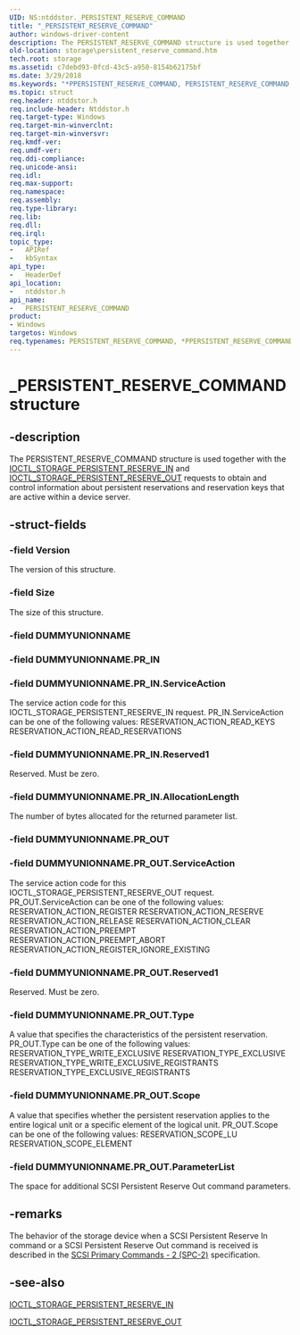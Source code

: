 ```yaml
---
UID: NS:ntddstor._PERSISTENT_RESERVE_COMMAND
title: "_PERSISTENT_RESERVE_COMMAND"
author: windows-driver-content
description: The PERSISTENT_RESERVE_COMMAND structure is used together with the IOCTL_STORAGE_PERSISTENT_RESERVE_IN and IOCTL_STORAGE_PERSISTENT_RESERVE_OUT requests to obtain and control information about persistent reservations and reservation keys that are active within a device server.
old-location: storage\persistent_reserve_command.htm
tech.root: storage
ms.assetid: c7debd93-0fcd-43c5-a950-8154b62175bf
ms.date: 3/29/2018
ms.keywords: "*PPERSISTENT_RESERVE_COMMAND, PERSISTENT_RESERVE_COMMAND, PERSISTENT_RESERVE_COMMAND structure [Storage Devices], PPERSISTENT_RESERVE_COMMAND, PPERSISTENT_RESERVE_COMMAND structure pointer [Storage Devices], _PERSISTENT_RESERVE_COMMAND, ntddstor/PERSISTENT_RESERVE_COMMAND, ntddstor/PPERSISTENT_RESERVE_COMMAND, storage.persistent_reserve_command, structs-general_4fe3d6f6-6e9f-41f5-915c-2636707f429c.xml"
ms.topic: struct
req.header: ntddstor.h
req.include-header: Ntddstor.h
req.target-type: Windows
req.target-min-winverclnt: 
req.target-min-winversvr: 
req.kmdf-ver: 
req.umdf-ver: 
req.ddi-compliance: 
req.unicode-ansi: 
req.idl: 
req.max-support: 
req.namespace: 
req.assembly: 
req.type-library: 
req.lib: 
req.dll: 
req.irql: 
topic_type:
-	APIRef
-	kbSyntax
api_type:
-	HeaderDef
api_location:
-	ntddstor.h
api_name:
-	PERSISTENT_RESERVE_COMMAND
product:
- Windows
targetos: Windows
req.typenames: PERSISTENT_RESERVE_COMMAND, *PPERSISTENT_RESERVE_COMMAND
---
```


# _PERSISTENT_RESERVE_COMMAND structure


## -description


The PERSISTENT_RESERVE_COMMAND structure is used together with the <a href="https://msdn.microsoft.com/library/windows/hardware/ff560582">IOCTL_STORAGE_PERSISTENT_RESERVE_IN</a> and <a href="https://msdn.microsoft.com/library/windows/hardware/ff560586">IOCTL_STORAGE_PERSISTENT_RESERVE_OUT</a> requests to obtain and control information about persistent reservations and reservation keys that are active within a device server.


## -struct-fields




### -field Version

The version of this structure.


### -field Size

The size of this structure.


### -field DUMMYUNIONNAME

 


### -field DUMMYUNIONNAME.PR_IN


### -field DUMMYUNIONNAME.PR_IN.ServiceAction

The service action code for this IOCTL_STORAGE_PERSISTENT_RESERVE_IN request. PR_IN.ServiceAction can be one of the following values:
RESERVATION_ACTION_READ_KEYS
RESERVATION_ACTION_READ_RESERVATIONS



### -field DUMMYUNIONNAME.PR_IN.Reserved1

Reserved. Must be zero.


### -field DUMMYUNIONNAME.PR_IN.AllocationLength

The number of bytes allocated for the returned parameter list.


### -field DUMMYUNIONNAME.PR_OUT


### -field DUMMYUNIONNAME.PR_OUT.ServiceAction

The service action code for this IOCTL_STORAGE_PERSISTENT_RESERVE_OUT request. PR_OUT.ServiceAction can be one of the following values:
RESERVATION_ACTION_REGISTER
RESERVATION_ACTION_RESERVE
RESERVATION_ACTION_RELEASE
RESERVATION_ACTION_CLEAR
RESERVATION_ACTION_PREEMPT
RESERVATION_ACTION_PREEMPT_ABORT
RESERVATION_ACTION_REGISTER_IGNORE_EXISTING



### -field DUMMYUNIONNAME.PR_OUT.Reserved1

Reserved. Must be zero.


### -field DUMMYUNIONNAME.PR_OUT.Type

A value that specifies the characteristics of the persistent reservation. PR_OUT.Type can be one of the following values:
RESERVATION_TYPE_WRITE_EXCLUSIVE
RESERVATION_TYPE_EXCLUSIVE
RESERVATION_TYPE_WRITE_EXCLUSIVE_REGISTRANTS
RESERVATION_TYPE_EXCLUSIVE_REGISTRANTS



### -field DUMMYUNIONNAME.PR_OUT.Scope

A value that specifies whether the persistent reservation applies to the entire logical unit or a specific element of the logical unit. PR_OUT.Scope can be one of the following values:
RESERVATION_SCOPE_LU
RESERVATION_SCOPE_ELEMENT



### -field DUMMYUNIONNAME.PR_OUT.ParameterList

The space for additional SCSI Persistent Reserve Out command parameters.


## -remarks



The behavior of the storage device when a SCSI Persistent Reserve In command or a SCSI Persistent Reserve Out command is received is described in the <a href="http://go.microsoft.com/fwlink/p/?linkid=153142">SCSI Primary Commands - 2 (SPC-2)</a> specification.




## -see-also




<a href="https://msdn.microsoft.com/library/windows/hardware/ff560582">IOCTL_STORAGE_PERSISTENT_RESERVE_IN</a>



<a href="https://msdn.microsoft.com/library/windows/hardware/ff560586">IOCTL_STORAGE_PERSISTENT_RESERVE_OUT</a>
 

 

